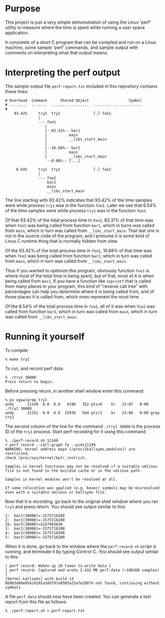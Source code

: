 # Purpose

This project is just a very simple demonstration of using the Linux
'perf' utility to measure where the time is spent while running a user
space application.

It consistets of a short C program that can be compiled and run on a
Linux machine, some sample 'perf' commands, and sample output with
comments on interpreting what that output means.


# Interpreting the perf output

The sample output file `perf-report.txt` included in this repository
contains these lines:

    # Overhead  Command      Shared Object                  Symbol
    # ........  .......  .................  ......................
    #
        93.42%     try1  try1               [.] foo1              
                   |
                   --- foo1
                      |          
                      |--83.31%-- bar1
                      |          main
                      |          __libc_start_main
                      |          
                      |--16.68%-- bar2
                      |          main
                      |          __libc_start_main
                       --0.00%-- [...]
    
         6.54%     try1  try1               [.] foo2              
                   |
                   --- foo2
                       bar2
                       main
                       __libc_start_main

The line starting with 93.42% indicates that 93.42% of the time
samples were while process `try1` was in the function `foo1`.  Later
we see that 6.54% of the time samples were while process `try1` was in
the function `foo2`.

Of that 93.42% of the total process time in `foo1`, 83.31% of that
time was when `foo1` was being called from function `bar1`, which in
turns was called from `main`, which in turn was called from
`__libc_start_main`.  That last one is not in the source code of the
program, and I presume it is some kind of Linux C runtime thing that
is normally hidden from view.

Of the 93.42% of the total process time in `foo1`, 16.68% of that time
was when `foo1` was being called from function `bar2`, which in turn
was called from `main`, which in turn was called from
`__libc_start_main`.

Thus if you wanted to optimize this program, obviously function `foo1`
is where most of the total time is being spent, but of that, most of
it is when being called from `bar1`.  If you have a function like
`snprintf` that is called from many places in your program, this kind
of "reverse call tree" with percentages can help you determine where
it is being called from, and of those places it is called from, which
ones represent the most time.

Of the 6.54% of the total process time in `foo2`, all of it was when
`foo2` was called from function `bar2`, which in turn was called from
`main`, which in turn was called from `__libc_start_main`.


# Running it yourself

To compile:

    % make try1

To run, and record perf data:

    % ./try1 30000
    Press return to begin:

Before pressing return, in another shell window enter this command:

    % ps xguw|grep try1
    andy      11149  0.0  0.0   4196   352 pts/0    S+   23:07   0:00 ./try1 30000
    andy      11151  0.0  0.0  15936   944 pts/1    S+   23:08   0:00 grep try1

The second column of the line for the command `./try1 30000` is the
process ID of the `try1` process.  Start perf recording for it using
this command:

    % ./perf-record.sh 11149
    + perf record --call-graph fp --pid=11149
    WARNING: Kernel address maps (/proc/{kallsyms,modules}) are restricted,
    check /proc/sys/kernel/kptr_restrict.
    
    Samples in kernel functions may not be resolved if a suitable vmlinux
    file is not found in the buildid cache or in the vmlinux path.
    
    Samples in kernel modules won't be resolved at all.
    
    If some relocation was applied (e.g. kexec) symbols may be misresolved
    even with a suitable vmlinux or kallsyms file.

Now that it is recording, go back to the original shell window where
you ran `try1` and press return.  You should see output similar to
this:

    1:  bar1(30000)=-1575716208
    2:  bar1(30000)=-1575716208
    2b: bar2(30000)=2147483630
    3:  bar1(30000)=-1575716208
    4:  bar1(30000)=-1575716208
    5:  bar1(30000)=-1575716208

When it is done, go back to the window where the `perf-record.sh`
script is running, and terminate it by typing Control-C.  You should
see output similar to this:

    [ perf record: Woken up 10 times to write data ]
    [ perf record: Captured and wrote 2.432 MB perf.data (~106268 samples) ]
    [kernel.kallsyms] with build id 0b903d60e05414102a3dd797a0505a25a7e2607d not found, continuing without symbols

A file `perf.data` should now have been created.  You can generate a
text report from this file as follows:

    % ./perf-report.sh > perf-report.txt

